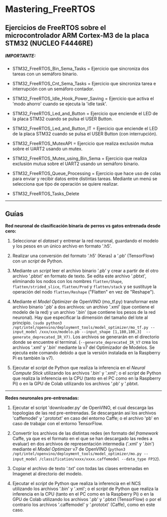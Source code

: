 # Mastering_FreeRTOS
Ejercicios de FreeRTOS sobre el microcontrolador ARM Cortex-M3 de la placa STM32 (NUCLEO F4446RE)
------------

##### IMPORTANTE:
- STM32_FreeRTOS_Bin_Sema_Tasks = Ejercicio que sincroniza dos tareas con un semáforo binario.

- STM32_FreeRTOS_Cnt_Sema_Tasks = Ejercicio que sincroniza tarea e interrupción con un semáforo contador.

- STM32_FreeRTOS_Idle_Hook_Power_Saving = Ejercicio que activa el 'modo ahorro' cuando se ejecuta la 'idle task'.

- STM32_FreeRTOS_Led_and_Button = Ejercicio que enciende el LED de la placa STM32 cuando se pulsa el USER Button.

- STM32_FreeRTOS_Led_and_Button_IT = Ejercicio que enciende el LED de la placa STM32 cuando se pulsa el USER Button (con interrupción).

- STM32_FreeRTOS_MutexAPI = Ejercicio que realiza exclusión mutua sobre el UART2 usando un mutex.

- STM32_FreeRTOS_Mutex_using_Bin_Sema = Ejercicio que realiza exclusión mutua sobre el UART2 usando un semáforo binario.

- STM32_FreeRTOS_Queue_Processing = Ejercicio que hace uso de colas para enviar y recibir datos entre distintas tareas. Mediante un menú se selecciona que tipo de operación se quiere realizar.

- STM32_FreeRTOS_Tasks_Delete

------------


## Guías
**Red neuronal de clasificación binaria de perros vs gatos entrenada desde cero:**
1. Seleccionar el *dataset* y entrenar la red neuronal, guardando el modelo y los pesos en un único archivo en formato '.h5'.

2. Realizar una conversión del formato '.h5' (Keras) a '.pb' (TensorFlow) con un *script* de Python.

3. Mediante un *script* leer el archivo binario '.pb' y crear a partir de él otro archivo '.pbtxt' en formato de texto. Se edita este archivo '.pbtxt', eliminando los nodos con los nombres `flatten/Shape`, `flatten/strided_slice`, `flatten/Prod` y `flatten/stack` y se sustituye la operación del nodo `flatten/Reshape` ("Flatten" en vez de "Reshape").

4. Mediante el *Model Optimizer* de OpenVINO (mo_tf.py) transformar este archivo binario '.pb' a dos archivos: un archivo '.xml' (que contiene el modelo de la red) y un archivo '.bin' (que contiene los pesos de la red neuronal). Hay que especificar la dimensión del tamaño del lote al principio. `(sudo python3 /opt/intel/openvino/deployment_tools/model_optimizer/mo_tf.py --input_model /xxx/xxx/modelo.pb --input_shape [1,180,180,3]  --generate_deprecated_IR_V7)`. Los archivos se generarán en el directorio donde se encuentre el terminal. (`--generate_deprecated_IR_V7` crea los archivos '.xml' y '.bin' mediante la v7 del Optimizador de Modelos. Se ejecuta este comando debido a que la versión instalada en la Raspberry Pi es también la v7).

5. Ejecutar el *script* de Python que realiza la inferencia en el *Neural Compute Stick* utilizando los archivos '.bin' y '.xml'; o el *script* de Python que realiza la inferencia en la CPU (tanto en el PC como en la Raspberry Pi) o en la GPU de Colab utilizando los archivos '.pb' y '.pbtxt.

------------

**Redes neuronales pre-entrenadas:**
1. Ejecutar el script 'downloader.py' de OpenVINO, el cual descarga las topologías de las red pre-entrenadas. Se descargarán así los archivos 'caffemodel' y '.prototxt' en caso del entorno Caffe; o el archivo 'pb' en caso de trabajar con el entorno TensorFlow.

2. Convertir los archivos de las distintas redes (en formato del *framework* Caffe, ya que es el formato en el que se han descargado las redes a evaluar) en dos archivos de representación intermedia ('.xml' y '.bin') mediante el *Model Optimizer* v7 de OpenVINO (`python3 /opt/intel/openvino/deployment_tools/model_optimizer/mo.py --input_model /classification/xxxx/xxxx.caffemodel --data_type FP32`).

3. Copiar el archivo de texto '.txt' con todas las clases entrenadas en Imagenet al directorio del modelo.

4. Ejecutar el *script* de Python que realiza la inferencia en el NCS utilizando los archivos '.bin' y '.xml'; o el *script* de Python que realiza la inferencia en la CPU (tanto en el PC como  en la Raspberry Pi) o en la GPU de Colab utilizando los archivos '.pb' y '.pbtxt (TensorFlow) o por el contrario los archivos '.caffemodel' y '.prototxt' (Caffe), como en este caso.
